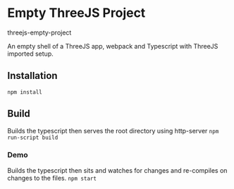 # Empty ThreeJS Project

threejs-empty-project

An empty shell of a ThreeJS app, webpack and Typescript with ThreeJS imported setup.

## Installation
`npm install`

## Build

Builds the typescript then serves the root directory using http-server
`npm run-script build`

### Demo

Builds the typescript then sits and watches for changes and re-compiles on changes to the files.
`npm start`

